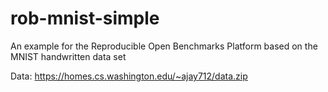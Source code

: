 # rob-mnist-simple
An example for the Reproducible Open Benchmarks Platform based on the MNIST handwritten data set

Data: https://homes.cs.washington.edu/~ajay712/data.zip
